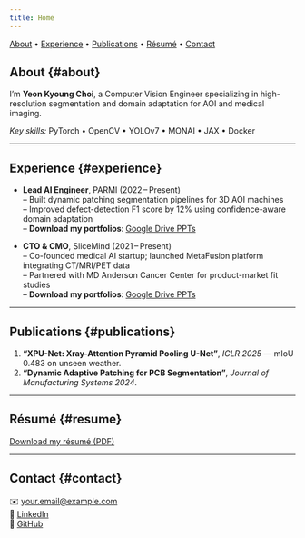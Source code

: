 ```yaml
---
title: Home
---
```


<nav>
  <a href="#about">About</a> •
  <a href="#experience">Experience</a> •
  <a href="#publications">Publications</a> •
  <a href="#resume">Résumé</a> •
  <a href="#contact">Contact</a>
</nav>


## About {#about}

I’m **Yeon Kyoung Choi**, a Computer Vision Engineer specializing in high-resolution segmentation and domain adaptation for AOI and medical imaging.

_Key skills:_ PyTorch • OpenCV • YOLOv7 • MONAI • JAX • Docker

---

## Experience {#experience}

- **Lead AI Engineer**, PARMI (2022 – Present)  
  – Built dynamic patching segmentation pipelines for 3D AOI machines  
  – Improved defect-detection F1 score by 12% using confidence-aware domain adaptation  
  – **Download my portfolios**: [Google Drive PPTs](https://drive.google.com/drive/folders/YOUR_DRIVE_FOLDER_ID)

- **CTO & CMO**, SliceMind (2021 – Present)  
  – Co-founded medical AI startup; launched MetaFusion platform integrating CT/MRI/PET data  
  – Partnered with MD Anderson Cancer Center for product-market fit studies  
  – **Download my portfolios**: [Google Drive PPTs](https://drive.google.com/drive/folders/YOUR_DRIVE_FOLDER_ID)

---

## Publications {#publications}

1. **“XPU-Net: Xray-Attention Pyramid Pooling U-Net”**, *ICLR 2025* — mIoU 0.483 on unseen weather.  
2. **“Dynamic Adaptive Patching for PCB Segmentation”**, *Journal of Manufacturing Systems 2024*.  

---

## Résumé {#resume}

[Download my résumé (PDF)](/resume.pdf)

---

## Contact {#contact}

✉️ <your.email@example.com>  
🔗 [LinkedIn](https://linkedin.com/in/yourname)  
🐙 [GitHub](https://github.com/your-username)

